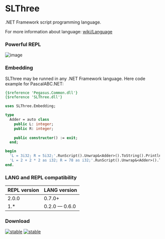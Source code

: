 # SLThree

.NET Framework script programming language.

For more information about language: [wiki/Language](https://github.com/AIexandrKotov/SLThree/wiki/Language)

### Powerful REPL

![image](https://github.com/AIexandrKotov/SLThree/assets/44296606/8f6fb9df-54c3-42aa-835a-6fbb35c93e85)

### Embedding
SLThree may be runned in any .NET Framework language. Here code example for PascalABC.NET:

```pas
{$reference 'Pegasus.Common.dll'}
{$reference 'SLThree.dll'}

uses SLThree.Embedding;

type
  Adder = auto class
    public L: integer;
    public R: integer;
    
    public constructor() := exit;
  end;

begin
  'L = 3i32; R = 5i32;'.RunScript().Unwrap&<Adder>().ToString().Println(); //(3,5)
  'L = 2 + 2 * 2 as i32; R = 78 as i32;'.RunScript().Unwrap&<Adder>().ToString().Println();; //6, 78
end.
```

### LANG and REPL compatibility

| REPL version    | LANG version    |
|-----------------|-----------------|
| 2.0.0           | 0.7.0+          |
| 1.*             | 0.2.0 — 0.6.0   |

### Download
[![stable](https://img.shields.io/badge/REPL_stable-1.2.0-00cc00)](https://github.com/AIexandrKotov/SLThree/releases/tag/0.6.0) [![stable](https://img.shields.io/badge/LANG_exp-0.6.0-ccaa00)](https://github.com/AIexandrKotov/SLThree/releases/tag/0.6.0)